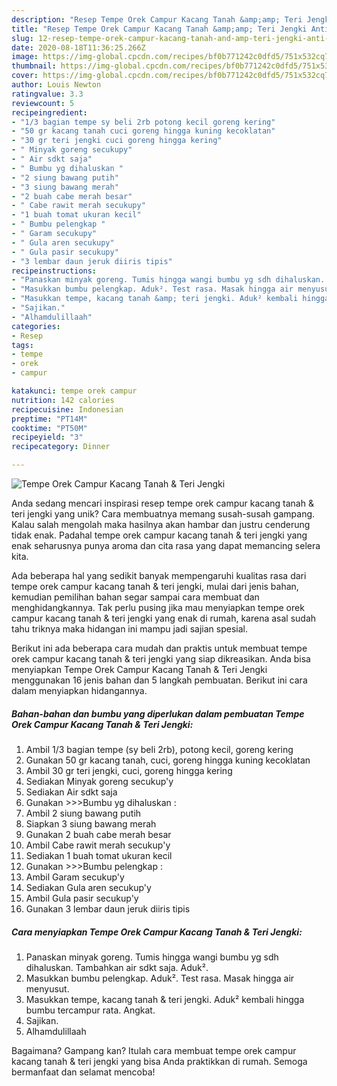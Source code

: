 ```yaml
---
description: "Resep Tempe Orek Campur Kacang Tanah &amp;amp; Teri Jengki Anti Gagal"
title: "Resep Tempe Orek Campur Kacang Tanah &amp;amp; Teri Jengki Anti Gagal"
slug: 12-resep-tempe-orek-campur-kacang-tanah-and-amp-teri-jengki-anti-gagal
date: 2020-08-18T11:36:25.266Z
image: https://img-global.cpcdn.com/recipes/bf0b771242c0dfd5/751x532cq70/tempe-orek-campur-kacang-tanah-teri-jengki-foto-resep-utama.jpg
thumbnail: https://img-global.cpcdn.com/recipes/bf0b771242c0dfd5/751x532cq70/tempe-orek-campur-kacang-tanah-teri-jengki-foto-resep-utama.jpg
cover: https://img-global.cpcdn.com/recipes/bf0b771242c0dfd5/751x532cq70/tempe-orek-campur-kacang-tanah-teri-jengki-foto-resep-utama.jpg
author: Louis Newton
ratingvalue: 3.3
reviewcount: 5
recipeingredient:
- "1/3 bagian tempe sy beli 2rb potong kecil goreng kering"
- "50 gr kacang tanah cuci goreng hingga kuning kecoklatan"
- "30 gr teri jengki cuci goreng hingga kering"
- " Minyak goreng secukupy"
- " Air sdkt saja"
- " Bumbu yg dihaluskan "
- "2 siung bawang putih"
- "3 siung bawang merah"
- "2 buah cabe merah besar"
- " Cabe rawit merah secukupy"
- "1 buah tomat ukuran kecil"
- " Bumbu pelengkap "
- " Garam secukupy"
- " Gula aren secukupy"
- " Gula pasir secukupy"
- "3 lembar daun jeruk diiris tipis"
recipeinstructions:
- "Panaskan minyak goreng. Tumis hingga wangi bumbu yg sdh dihaluskan. Tambahkan air sdkt saja. Aduk²."
- "Masukkan bumbu pelengkap. Aduk². Test rasa. Masak hingga air menyusut."
- "Masukkan tempe, kacang tanah &amp; teri jengki. Aduk² kembali hingga bumbu tercampur rata. Angkat."
- "Sajikan."
- "Alhamdulillaah"
categories:
- Resep
tags:
- tempe
- orek
- campur

katakunci: tempe orek campur 
nutrition: 142 calories
recipecuisine: Indonesian
preptime: "PT14M"
cooktime: "PT50M"
recipeyield: "3"
recipecategory: Dinner

---
```



![Tempe Orek Campur Kacang Tanah &amp; Teri Jengki](https://img-global.cpcdn.com/recipes/bf0b771242c0dfd5/751x532cq70/tempe-orek-campur-kacang-tanah-teri-jengki-foto-resep-utama.jpg)

Anda sedang mencari inspirasi resep tempe orek campur kacang tanah &amp; teri jengki yang unik? Cara membuatnya memang susah-susah gampang. Kalau salah mengolah maka hasilnya akan hambar dan justru cenderung tidak enak. Padahal tempe orek campur kacang tanah &amp; teri jengki yang enak seharusnya punya aroma dan cita rasa yang dapat memancing selera kita.



Ada beberapa hal yang sedikit banyak mempengaruhi kualitas rasa dari tempe orek campur kacang tanah &amp; teri jengki, mulai dari jenis bahan, kemudian pemilihan bahan segar sampai cara membuat dan menghidangkannya. Tak perlu pusing jika mau menyiapkan tempe orek campur kacang tanah &amp; teri jengki yang enak di rumah, karena asal sudah tahu triknya maka hidangan ini mampu jadi sajian spesial.


Berikut ini ada beberapa cara mudah dan praktis untuk membuat tempe orek campur kacang tanah &amp; teri jengki yang siap dikreasikan. Anda bisa menyiapkan Tempe Orek Campur Kacang Tanah &amp; Teri Jengki menggunakan 16 jenis bahan dan 5 langkah pembuatan. Berikut ini cara dalam menyiapkan hidangannya.

<!--inarticleads1-->

##### Bahan-bahan dan bumbu yang diperlukan dalam pembuatan Tempe Orek Campur Kacang Tanah &amp; Teri Jengki:

1. Ambil 1/3 bagian tempe (sy beli 2rb), potong kecil, goreng kering
1. Gunakan 50 gr kacang tanah, cuci, goreng hingga kuning kecoklatan
1. Ambil 30 gr teri jengki, cuci, goreng hingga kering
1. Sediakan  Minyak goreng secukup&#39;y
1. Sediakan  Air sdkt saja
1. Gunakan  &gt;&gt;&gt;Bumbu yg dihaluskan :
1. Ambil 2 siung bawang putih
1. Siapkan 3 siung bawang merah
1. Gunakan 2 buah cabe merah besar
1. Ambil  Cabe rawit merah secukup&#39;y
1. Sediakan 1 buah tomat ukuran kecil
1. Gunakan  &gt;&gt;&gt;Bumbu pelengkap :
1. Ambil  Garam secukup&#39;y
1. Sediakan  Gula aren secukup&#39;y
1. Ambil  Gula pasir secukup&#39;y
1. Gunakan 3 lembar daun jeruk diiris tipis




<!--inarticleads2-->

##### Cara menyiapkan Tempe Orek Campur Kacang Tanah &amp; Teri Jengki:

1. Panaskan minyak goreng. Tumis hingga wangi bumbu yg sdh dihaluskan. Tambahkan air sdkt saja. Aduk².
1. Masukkan bumbu pelengkap. Aduk². Test rasa. Masak hingga air menyusut.
1. Masukkan tempe, kacang tanah &amp; teri jengki. Aduk² kembali hingga bumbu tercampur rata. Angkat.
1. Sajikan.
1. Alhamdulillaah




Bagaimana? Gampang kan? Itulah cara membuat tempe orek campur kacang tanah &amp; teri jengki yang bisa Anda praktikkan di rumah. Semoga bermanfaat dan selamat mencoba!
